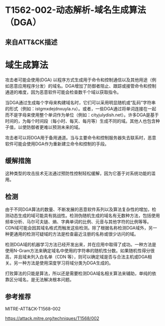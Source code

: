 # T1562-002-动态解析-域名生成算法（DGA）
## 来自ATT&CK描述
# 域生成算法
攻击者可能会使用(DGA) 以程序方式生成用于命令和控制通信以及其他用途（例如恶意应用程序分发）的域名。DGA增加了防御者阻止、跟踪或接管命令和控制通道的难度，因为恶意软件可能会检查数千个域以获取指令。

当DGA通过生成每个字母来构建域名时，它们可以采用明显随机或“乱码”字符串的形式（例如：istgmxdejdnxuyla.ru）。或者，一些DGA通过将单词连接在一起而不是字母来使用整个单词作为单位（例如：cityjulydish.net）。许多DGA是基于时间的，为每个时间段（每小时、每天、每月等）生成不同的域。其他人也包含种子值，以使防御者更难以预测未来的域。

攻击者可以将DGA用于备用通道。当与主要命令和控制服务器失去联系时，恶意软件可能会使用DGA作为重新建立命令和控制的手段。


## 缓解措施
这种类型的攻击技术无法通过预防性控制轻松缓解，因为它基于对系统功能的滥用。

## 检测

由于不同DGA算法的数量、不断发展的恶意软件系列以及算法复杂性的增加，检测动态生成的域可能具有挑战性。检测伪随机生成的域名有无数种方法，包括使用频率分析、马尔可夫链、熵、字典单词的比例、元音与其他字符的比例等等。CDN域可能会因其域名格式而触发这些检测。除了根据名称检测DGA域外，另一种更通用的检测可疑域的方法是检查最近注册的名称或很少访问的域。

检测DGA域的机器学习方法已经开发出来，并在应用中取得了成功。一种方法是使用N-Gram方法来确定域名中使用的字符串的随机性分数。如果随机性得分很高，并且域未列入白名单（CDN 等），则可以确定域是否与合法主机或DGA相关。另一种方法是使用深度学习将域分类为DGA生成的。

打败算法的只能是算法，所以还是需要检测DGA域名相关算法来辅助，单纯的依靠区分域名，是无法解决根本问题。

## 参考推荐

MITRE-ATT&CK-T1568-002

<https://attack.mitre.org/techniques/T1568/002>